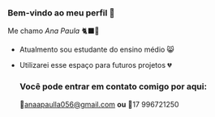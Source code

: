 ### Bem-vindo ao meu perfil 🍓
 
 Me chamo *Ana Paula* 🐈‍⬛🖤

- Atualmento sou estudante do ensino médio 😸
- Utilizarei esse espaço para futuros projetos 💔

  ### Você pode entrar em contato comigo por aqui: 
  📨anaapaulla056@gmail.com
  **ou**
  📲17 996721250
<!---
APNdS1C/APNdS1C is a ✨ special ✨ repository because its `README.md` (this file) appears on your GitHub profile.
You can click the Preview link to take a look at your changes.
--->
